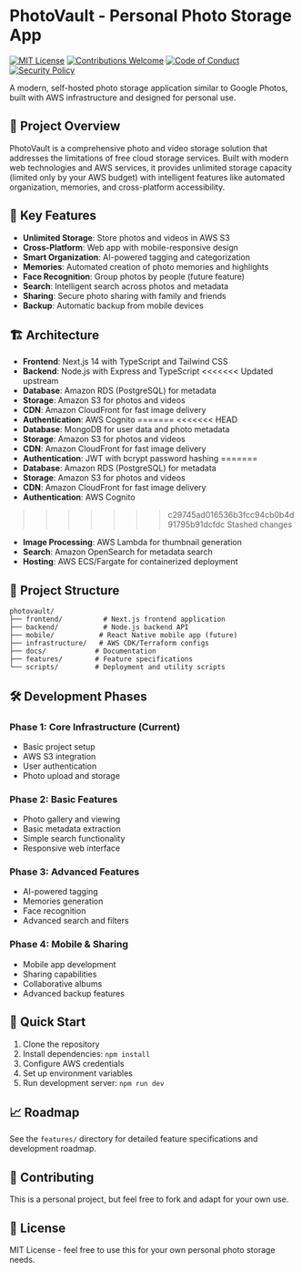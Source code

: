 # PhotoVault - Personal Photo Storage App

[![MIT License](https://img.shields.io/badge/License-MIT-green.svg)](https://choosealicense.com/licenses/mit/)
[![Contributions Welcome](https://img.shields.io/badge/contributions-welcome-brightgreen.svg?style=flat)](CONTRIBUTING.md)
[![Code of Conduct](https://img.shields.io/badge/code%20of-conduct-ff69b4.svg?style=flat)](CODE_OF_CONDUCT.md)
[![Security Policy](https://img.shields.io/badge/security-policy-red.svg?style=flat)](SECURITY.md)

A modern, self-hosted photo storage application similar to Google Photos, built with AWS infrastructure and designed for personal use.

## 🎯 Project Overview

PhotoVault is a comprehensive photo and video storage solution that addresses the limitations of free cloud storage services. Built with modern web technologies and AWS services, it provides unlimited storage capacity (limited only by your AWS budget) with intelligent features like automated organization, memories, and cross-platform accessibility.

## 🚀 Key Features

- **Unlimited Storage**: Store photos and videos in AWS S3
- **Cross-Platform**: Web app with mobile-responsive design
- **Smart Organization**: AI-powered tagging and categorization
- **Memories**: Automated creation of photo memories and highlights
- **Face Recognition**: Group photos by people (future feature)
- **Search**: Intelligent search across photos and metadata
- **Sharing**: Secure photo sharing with family and friends
- **Backup**: Automatic backup from mobile devices

## 🏗️ Architecture

- **Frontend**: Next.js 14 with TypeScript and Tailwind CSS
- **Backend**: Node.js with Express and TypeScript
<<<<<<< Updated upstream
- **Database**: Amazon RDS (PostgreSQL) for metadata
- **Storage**: Amazon S3 for photos and videos
- **CDN**: Amazon CloudFront for fast image delivery
- **Authentication**: AWS Cognito
=======
<<<<<<< HEAD
- **Database**: MongoDB for user data and photo metadata
- **Storage**: Amazon S3 for photos and videos
- **CDN**: Amazon CloudFront for fast image delivery
- **Authentication**: JWT with bcrypt password hashing
=======
- **Database**: Amazon RDS (PostgreSQL) for metadata
- **Storage**: Amazon S3 for photos and videos
- **CDN**: Amazon CloudFront for fast image delivery
- **Authentication**: AWS Cognito
>>>>>>> c29745ad016536b3fcc94cb0b4d91795b91dcfdc
>>>>>>> Stashed changes
- **Image Processing**: AWS Lambda for thumbnail generation
- **Search**: Amazon OpenSearch for metadata search
- **Hosting**: AWS ECS/Fargate for containerized deployment

## 📁 Project Structure

```
photovault/
├── frontend/          # Next.js frontend application
├── backend/           # Node.js backend API
├── mobile/           # React Native mobile app (future)
├── infrastructure/   # AWS CDK/Terraform configs
├── docs/            # Documentation
├── features/        # Feature specifications
└── scripts/         # Deployment and utility scripts
```

## 🛠️ Development Phases

### Phase 1: Core Infrastructure (Current)
- Basic project setup
- AWS S3 integration
- User authentication
- Photo upload and storage

### Phase 2: Basic Features
- Photo gallery and viewing
- Basic metadata extraction
- Simple search functionality
- Responsive web interface

### Phase 3: Advanced Features
- AI-powered tagging
- Memories generation
- Face recognition
- Advanced search and filters

### Phase 4: Mobile & Sharing
- Mobile app development
- Sharing capabilities
- Collaborative albums
- Advanced backup features

## 🚀 Quick Start

1. Clone the repository
2. Install dependencies: `npm install`
3. Configure AWS credentials
4. Set up environment variables
5. Run development server: `npm run dev`

## 📈 Roadmap

See the `features/` directory for detailed feature specifications and development roadmap.

## 🤝 Contributing

This is a personal project, but feel free to fork and adapt for your own use.

## 📄 License

MIT License - feel free to use this for your own personal photo storage needs.
